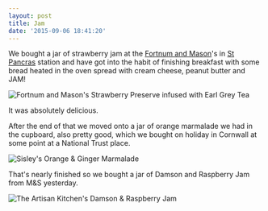 ```yaml
---
layout: post
title: Jam
date: '2015-09-06 18:41:20'
---
```


We bought a jar of strawberry jam at the [Fortnum and Mason](https://www.fortnumandmason.com/stores/stpancras)'s in [St Pancras](http://londonist.com/2015/03/video-secrets-of-st-pancras-international) station and have got into the habit of finishing breakfast with some bread heated in the oven spread with cream cheese, peanut butter and JAM!

![Fortnum and Mason's Strawberry Preserve infused with Earl Grey Tea](https://d1329pvav7gzp7.cloudfront.net/app/public/spree/products/6046/poster/desktop/2075185.jpg)

It was absolutely delicious. 

After the end of that we moved onto a jar of orange marmalade we had in the cupboard, also pretty good, which we bought on holiday in Cornwall at some point at a National Trust place.

![Sisley's Orange & Ginger Marmalade](http://ecx.images-amazon.com/images/I/41WQQo8G-EL.jpg)

That's nearly finished so we bought a jar of Damson and Raspberry Jam from M&S yesterday.

![The Artisan Kitchen's Damson & Raspberry Jam](http://www.theartisankitchen.co.uk/_imgstore/1/4011942241/page_shop_15_11_mainimage/OwjbLC_bT65noj_JQCNVnTvYm6U.png)